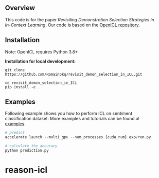## Overview
This code is for the paper _Revisiting Demonstration Selection Strategies in In-Context Learning_. Our code is based on the <a href="https://github.com/Shark-NLP/OpenICL/tree/main">OpenICL repository</a>.

## Installation
Note: OpenICL requires Python 3.8+


**Installation for local development:**
```
git clone https://github.com/Romainpkq/revisit_demon_selection_in_ICL.git

cd revisit_demon_selection_in_ICL
pip install -e .
```

## Examples
Following example shows you how to perform ICL on sentiment classification dataset.  More examples and tutorials can be found at [examples](https://github.com/Shark-NLP/OpenICL/tree/main/examples)
```python
# predict
accelerate launch --multi_gpu --num_processes {cuda_num} exp/run.py

# calculate the accuracy
python prediction.py
```
# reason-icl
